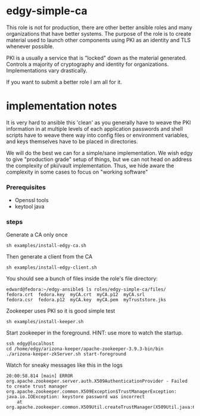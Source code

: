 # edgy-simple-ca

This role is not for production, there are other better ansible roles
and many organizations that have better systems. The purpose of the role is
to create material used to launch other components using PKI as an identity
and TLS whenever possible.

PKI is a usually a service that is "locked" down as the material generated.
Controls a majority of cryptography and identity for organizations. Implementations
vary drastically. 

If you want to submit a better role I am all for it.

# implementation notes
It is very hard to ansible this 'clean' as you generally have to
weave the PKI information in at multiple levels of each application
passwords and shell scripts have to weave there way into config files
or environment variables, and keys themselves have to be placed in directories.

We will do the best we can for a simple/sane implementation. We wish edgy to
give "production grade" setup of things, but we can not head on 
address the complexity of pki/vault implementation. Thus,
we hide aware the complexity in some cases to focus on
"working software"

### Prerequisites

- Openssl tools
- keytool java

### steps

Generate a CA only once
```
sh examples/install-edgy-ca.sh 
```

Then generate a client from the CA

```
sh examples/install-edgy-client.sh
```

You should see a bunch of files inside the role's file directory:

```
edward@fedora:~/edgy-ansible$ ls roles/edgy-simple-ca/files/
fedora.crt  fedora.key  myCA.crt  myCA.p12  myCA.srl
fedora.csr  fedora.p12  myCA.key  myCA.pem  myTruststore.jks
```
Zookeeper uses PKI so it is good simple test

```
sh examples/install-keeper.sh
```

Start zookeeper in the foreground. HINT: use more to watch the startup.
```
ssh edgy@localhost
cd /home/edgy/arizona-keeper/apache-zookeeper-3.9.3-bin/bin
./arizona-keeper-zkServer.sh start-foreground

```

Watch for sneaky messages like this in the logs
```
20:00:58.814 [main] ERROR org.apache.zookeeper.server.auth.X509AuthenticationProvider - Failed to create trust manager
org.apache.zookeeper.common.X509Exception$TrustManagerException: java.io.IOException: keystore password was incorrect
	at org.apache.zookeeper.common.X509Util.createTrustManager(X509Util.java:612)

```


